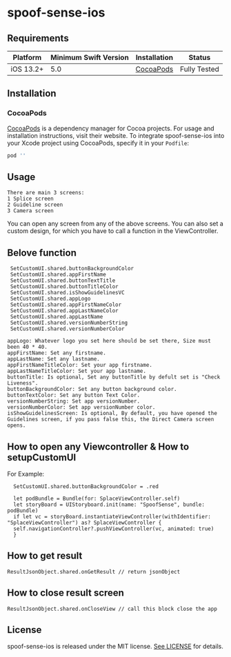 # spoof-sense-ios

## Requirements

| Platform | Minimum Swift Version | Installation | Status |
| --- | --- | --- | --- |
| iOS 13.2+ | 5.0 | [CocoaPods](#cocoapods) | Fully Tested |

## Installation

### CocoaPods

[CocoaPods](https://cocoapods.org) is a dependency manager for Cocoa projects. For usage and installation instructions, visit their website. To integrate spoof-sense-ios into your Xcode project using CocoaPods, specify it in your `Podfile`:

```ruby
pod ''
```

## Usage

```
There are main 3 screens:
1 Splice screen
2 Guideline screen
3 Camera screen
```

You can open any screen from any of the above screens.
You can also set a custom design, for which you have to call a function in the ViewController.

## Belove function

```
 SetCustomUI.shared.buttonBackgroundColor
 SetCustomUI.shared.appFirstName
 SetCustomUI.shared.buttonTextTitle
 SetCustomUI.shared.buttonTitleColor
 SetCustomUI.shared.isShowGuidelinesVC
 SetCustomUI.shared.appLogo
 SetCustomUI.shared.appFirstNameColor
 SetCustomUI.shared.appLastNameColor
 SetCustomUI.shared.appLastName
 SetCustomUI.shared.versionNumberString
 SetCustomUI.shared.versionNumberColor
```

```
appLogo: Whatever logo you set here should be set there, Size must been 40 * 40.
appFirstName: Set any firstname.
appLastName: Set any lastname.
appFirstNameTitleColor: Set your app firstname.
appLastNameTitleColor: Set your app lastname.
buttonTitle: Is optional, Set any buttonTitle by defult set is "Check Liveness".
buttonBackgroundColor: Set any button background color.
buttonTextColor: Set any button Text Color.
versionNumberString: Set app versionNumber.
versionNumberColor: Set app versionNumber color.
isShowGuidelinesScreen: Is optional, By default, you have opened the Guidelines screen, if you pass false this, the Direct Camera screen opens.
```

## How to open any Viewcontroller & How to setupCustomUI 

For Example:
```
  SetCustomUI.shared.buttonBackgroundColor = .red

  let podBundle = Bundle(for: SplaceViewController.self)
  let storyBoard = UIStoryboard.init(name: "SpoofSense", bundle: podBundle)
  if let vc = storyBoard.instantiateViewController(withIdentifier: "SplaceViewController") as? SplaceViewController {
  self.navigationController?.pushViewController(vc, animated: true)
  }
```

## How to get result 

```
ResultJsonObject.shared.onGetResult // return jsonObject
```

## How to close result screen

```
ResultJsonObject.shared.onCloseView // call this block close the app
```


## License

spoof-sense-ios is released under the MIT license. [See LICENSE](http://www.opensource.org/licenses/MIT) for details.
